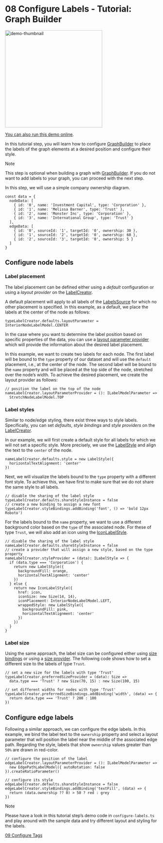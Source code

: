 <!--
 //////////////////////////////////////////////////////////////////////////////
 // @license
 // This file is part of yFiles for HTML.
 // Use is subject to license terms.
 //
 // Copyright (c) by yWorks GmbH, Vor dem Kreuzberg 28,
 // 72070 Tuebingen, Germany. All rights reserved.
 //
 //////////////////////////////////////////////////////////////////////////////
-->
# 08 Configure Labels - Tutorial: Graph Builder

<img src="../../../doc/demo-thumbnails/tutorial-graph-builder-configure-labels.webp" alt="demo-thumbnail" height="320"/>

[You can also run this demo online](https://www.yfiles.com/demos/tutorial-graph-builder/08-configure-labels/).

In this tutorial step, you will learn how to configure [GraphBuilder](https://docs.yworks.com/yfileshtml/#/api/GraphBuilder) to place the labels of the graph elements at a desired position and configure their style.

Note

This step is optional when building a graph with [GraphBuilder](https://docs.yworks.com/yfileshtml/#/api/GraphBuilder). If you do not want to add labels to your graph, you can proceed with the next step.

In this step, we will use a simple company ownership diagram.

```
const data = {
  nodeData: [
    { id: '0', name: 'Investment Capital', type: 'Corporation' },
    { id: '1', name: 'Melissa Barner', type: 'Trust' },
    { id: '2', name: 'Monster Inc', type: 'Corporation' },
    { id: '3', name: 'International Group', type: 'Trust' }
  ],
  edgeData: [
    { id: '0', sourceId: '1', targetId: '0', ownership: 30 },
    { id: '1', sourceId: '2', targetId: '0', ownership: 60 },
    { id: '2', sourceId: '3', targetId: '0', ownership: 5 }
  ]
}
```

## Configure node labels

### Label placement

The label placement can be defined either using a _default_ configuration or using a _layout provider_ on the [LabelCreator](https://docs.yworks.com/yfileshtml/#/api/LabelCreator).

A default placement will apply to all labels of the [LabelsSource](https://docs.yworks.com/yfileshtml/#/api/LabelsSource) for which no other placement is specified. In this example, as a default, we place the labels at the center of the node as follows:

```
typeLabelCreator.defaults.layoutParameter = InteriorNodeLabelModel.CENTER
```

In the case where you want to determine the label position based on specific properties of the data, you can use a [layout parameter provider](https://docs.yworks.com/yfileshtml/#/api/LabelCreator#LabelCreator-property-layoutParameterProvider) which will provide the information about the desired label placement.

In this example, we want to create two labels for each node. The first label will be bound to the `type` property of our dataset and will use the `default` placement, i.e., at the center of the node. The second label will be bound to the `name` property and will be placed at the top side of the node, stretched over the node’s width. To achieve the desired placement, we create the layout provider as follows:

```
// position the label on the top of the node
nameLabelCreator.layoutParameterProvider = (): ILabelModelParameter =>
  StretchNodeLabelModel.TOP
```

### Label styles

Similar to node/edge styling, there exist three ways to style labels. Specifically, you can set _defaults_, _style_ _bindings_ and _style_ _providers_ on the [LabelCreator](https://docs.yworks.com/yfileshtml/#/api/LabelCreator).

In our example, we will first create a default style for all labels for which we will not set a specific style. More precisely, we use the [LabelStyle](https://docs.yworks.com/yfileshtml/#/api/LabelStyle) and align the text to the `center` of the node.

```
nameLabelCreator.defaults.style = new LabelStyle({
  horizontalTextAlignment: 'center'
})
```

Next, we will visualize the labels bound to the `type` property with a different font style. To achieve this, we have first to make sure that we do not share the same style to all labels.

```
// disable the sharing of the label style
typeLabelCreator.defaults.shareStyleInstance = false
// create a new binding to assign a new font
typeLabelCreator.styleBindings.addBinding('font', () => 'bold 12px Roboto')
```

For the labels bound to the `name` property, we want to use a different background color based on the `type` of the associated node. For these of type `Trust`, we will also add an icon using the [IconLabelStyle](https://docs.yworks.com/yfileshtml/#/api/IconLabelStyle).

```
// disable the sharing of the label style
nameLabelCreator.defaults.shareStyleInstance = false
// create a provider that will assign a new style, based on the type property
nameLabelCreator.styleProvider = (data): ILabelStyle => {
  if (data.type === 'Corporation') {
    return new LabelStyle({
      backgroundFill: orange,
      horizontalTextAlignment: 'center'
    })
  } else {
    return new IconLabelStyle({
      href: icon,
      iconSize: new Size(14, 14),
      iconPlacement: InteriorNodeLabelModel.LEFT,
      wrappedStyle: new LabelStyle({
        backgroundFill: pink,
        horizontalTextAlignment: 'center'
      })
    })
  }
}
```

### Label size

Using the same approach, the label size can be configured either using [size bindings](https://docs.yworks.com/yfileshtml/#/api/LabelCreator#LabelCreator-property-preferredSizeBindings) or using a [size provider](https://docs.yworks.com/yfileshtml/#/api/LabelCreator#LabelCreator-property-preferredSizeProvider). The following code shows how to set a different size to the labels of type `Trust`.

```
// set a new size for the labels with type 'Trust'
typeLabelCreator.preferredSizeProvider = (data): Size =>
  data.type === 'Trust' ? new Size(70, 15) : new Size(100, 15)

// set different widths for nodes with type 'Trust'
typeLabelCreator.preferredSizeBindings.addBinding('width', (data) => {
  return data.type === 'Trust' ? 200 : 100
})
```

## Configure edge labels

Following a similar approach, we can configure the edge labels. In this example, we bind the label text to the `ownership` property and select a layout parameter that will position the label near the middle of the associated edge path. Regarding the style, labels that show `ownership` values greater than `50%` are drawn in red-color.

```
// configure the position of the label
edgeLabelCreator.layoutParameterProvider = (): ILabelModelParameter =>
  new EdgePathLabelModel({ autoRotation: false }).createRatioParameter()

// configure its style
edgeLabelCreator.defaults.shareStyleInstance = false
edgeLabelCreator.styleBindings.addBinding('textFill', (data) => {
  return (data.ownership ?? 0) > 50 ? red : grey
})
```

Note

Please have a look in this tutorial step’s demo code in `configure-labels.ts` and play around with the sample data and try different layout and styling for the labels.

[09 Configure Tags](../../tutorial-graph-builder/09-configure-tags/)
